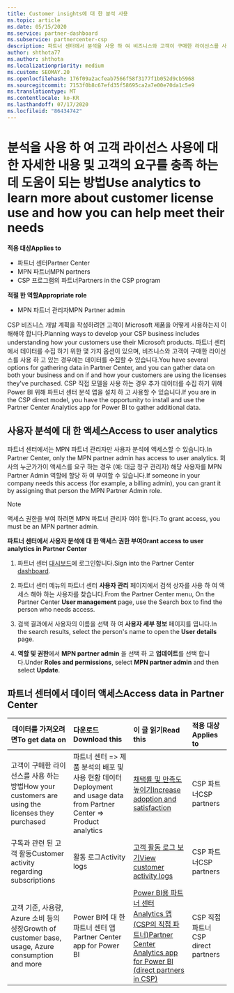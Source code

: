 ```yaml
---
title: Customer insights에 대 한 분석 사용
ms.topic: article
ms.date: 05/15/2020
ms.service: partner-dashboard
ms.subservice: partnercenter-csp
description: 파트너 센터에서 분석을 사용 하 여 비즈니스와 고객이 구매한 라이선스를 사용 하는 방법을 더 잘 이해 하는 방법을 알아보세요.
author: shthota77
ms.author: shthota
ms.localizationpriority: medium
ms.custom: SEOMAY.20
ms.openlocfilehash: 176f09a2acfeab7566f58f3177f1b052d9cb5968
ms.sourcegitcommit: 7153f0b8c67efd35f58695ca2a7e00e70da1c5e9
ms.translationtype: MT
ms.contentlocale: ko-KR
ms.lasthandoff: 07/17/2020
ms.locfileid: "86434742"
---
```

# <a name="use-analytics-to-learn-more-about-customer-license-use-and-how-you-can-help-meet-their-needs"></a><span data-ttu-id="b4003-103">분석을 사용 하 여 고객 라이선스 사용에 대 한 자세한 내용 및 고객의 요구를 충족 하는 데 도움이 되는 방법</span><span class="sxs-lookup"><span data-stu-id="b4003-103">Use analytics to learn more about customer license use and how you can help meet their needs</span></span>

<span data-ttu-id="b4003-104">**적용 대상**</span><span class="sxs-lookup"><span data-stu-id="b4003-104">**Applies to**</span></span>

- <span data-ttu-id="b4003-105">파트너 센터</span><span class="sxs-lookup"><span data-stu-id="b4003-105">Partner Center</span></span>
- <span data-ttu-id="b4003-106">MPN 파트너</span><span class="sxs-lookup"><span data-stu-id="b4003-106">MPN partners</span></span>
- <span data-ttu-id="b4003-107">CSP 프로그램의 파트너</span><span class="sxs-lookup"><span data-stu-id="b4003-107">Partners in the CSP program</span></span>

<span data-ttu-id="b4003-108">**적절 한 역할**</span><span class="sxs-lookup"><span data-stu-id="b4003-108">**Appropriate role**</span></span>

- <span data-ttu-id="b4003-109">MPN 파트너 관리자</span><span class="sxs-lookup"><span data-stu-id="b4003-109">MPN Partner admin</span></span>

<span data-ttu-id="b4003-110">CSP 비즈니스 개발 계획을 작성하려면 고객이 Microsoft 제품을 어떻게 사용하는지 이해해야 합니다.</span><span class="sxs-lookup"><span data-stu-id="b4003-110">Planning ways to develop your CSP business includes understanding how your customers use their Microsoft products.</span></span> <span data-ttu-id="b4003-111">파트너 센터에서 데이터를 수집 하기 위한 몇 가지 옵션이 있으며, 비즈니스와 고객이 구매한 라이선스를 사용 하 고 있는 경우에는 데이터를 수집할 수 있습니다.</span><span class="sxs-lookup"><span data-stu-id="b4003-111">You have several options for gathering data in Partner Center, and you can gather data on both your business and on if and how your customers are using the licenses they've purchased.</span></span> <span data-ttu-id="b4003-112">CSP 직접 모델을 사용 하는 경우 추가 데이터를 수집 하기 위해 Power BI 위해 파트너 센터 분석 앱을 설치 하 고 사용할 수 있습니다.</span><span class="sxs-lookup"><span data-stu-id="b4003-112">If you are in the CSP direct model, you have the opportunity to install and use the Partner Center Analytics app for Power BI to gather additional data.</span></span>

## <a name="access-to-user-analytics"></a><span data-ttu-id="b4003-113">사용자 분석에 대 한 액세스</span><span class="sxs-lookup"><span data-stu-id="b4003-113">Access to user analytics</span></span>

<span data-ttu-id="b4003-114">파트너 센터에서는 MPN 파트너 관리자만 사용자 분석에 액세스할 수 있습니다.</span><span class="sxs-lookup"><span data-stu-id="b4003-114">In Partner Center, only the MPN partner admin has access to user analytics.</span></span> <span data-ttu-id="b4003-115">회사의 누군가가이 액세스를 요구 하는 경우 (예: 대금 청구 관리자) 해당 사용자를 MPN Partner Admin 역할에 할당 하 여 부여할 수 있습니다.</span><span class="sxs-lookup"><span data-stu-id="b4003-115">If someone in your company needs this access (for example, a billing admin), you can grant it by assigning that person the MPN Partner Admin role.</span></span>

>[!NOTE] 
><span data-ttu-id="b4003-116">액세스 권한을 부여 하려면 MPN 파트너 관리자 여야 합니다.</span><span class="sxs-lookup"><span data-stu-id="b4003-116">To grant access, you must be an MPN partner admin.</span></span>

<span data-ttu-id="b4003-117">**파트너 센터에서 사용자 분석에 대 한 액세스 권한 부여**</span><span class="sxs-lookup"><span data-stu-id="b4003-117">**Grant access to user analytics in Partner Center**</span></span> 

1. <span data-ttu-id="b4003-118">파트너 센터 [대시보드](https://partner.microsoft.com/dashboard)에 로그인합니다.</span><span class="sxs-lookup"><span data-stu-id="b4003-118">Sign into the Partner Center [dashboard](https://partner.microsoft.com/dashboard).</span></span>

2. <span data-ttu-id="b4003-119">파트너 센터 메뉴의 파트너 센터 **사용자 관리** 페이지에서 검색 상자를 사용 하 여 액세스 해야 하는 사용자를 찾습니다.</span><span class="sxs-lookup"><span data-stu-id="b4003-119">From the Partner Center menu, On the Partner Center **User management** page, use the Search box to find the person who needs access.</span></span>
2.  <span data-ttu-id="b4003-120">검색 결과에서 사용자의 이름을 선택 하 여 **사용자 세부 정보** 페이지를 엽니다.</span><span class="sxs-lookup"><span data-stu-id="b4003-120">In the search results, select the person's name to open the **User details** page.</span></span>
3.  <span data-ttu-id="b4003-121">**역할 및 권한**에서 **MPN partner admin** 을 선택 하 고 **업데이트**를 선택 합니다.</span><span class="sxs-lookup"><span data-stu-id="b4003-121">Under **Roles and permissions**, select **MPN partner admin** and then select **Update**.</span></span>

 
## <a name="access-data-in-partner-center"></a><span data-ttu-id="b4003-122">파트너 센터에서 데이터 액세스</span><span class="sxs-lookup"><span data-stu-id="b4003-122">Access data in Partner Center</span></span>

|<span data-ttu-id="b4003-123">**데이터를 가져오려면**</span><span class="sxs-lookup"><span data-stu-id="b4003-123">**To get data on**</span></span>   |<span data-ttu-id="b4003-124">**다운로드**</span><span class="sxs-lookup"><span data-stu-id="b4003-124">**Download this**</span></span>   |<span data-ttu-id="b4003-125">**이 글 읽기**</span><span class="sxs-lookup"><span data-stu-id="b4003-125">**Read this**</span></span>   | <span data-ttu-id="b4003-126">**적용 대상**</span><span class="sxs-lookup"><span data-stu-id="b4003-126">**Applies to**</span></span>    |
|---------------------|:-----------------------|:---------------|:--------------|
|<span data-ttu-id="b4003-127">고객이 구매한 라이선스를 사용 하는 방법</span><span class="sxs-lookup"><span data-stu-id="b4003-127">How your customers are using the licenses they purchased</span></span>   |<span data-ttu-id="b4003-128">파트너 센터 => 제품 분석의 배포 및 사용 현황 데이터</span><span class="sxs-lookup"><span data-stu-id="b4003-128">Deployment and usage data from Partner Center => Product analytics</span></span>   |[<span data-ttu-id="b4003-129">채택률 및 만족도 높이기</span><span class="sxs-lookup"><span data-stu-id="b4003-129">Increase adoption and satisfaction</span></span>](increasing-adoption-and-satisfaction.md)|<span data-ttu-id="b4003-130">CSP 파트너</span><span class="sxs-lookup"><span data-stu-id="b4003-130">CSP partners</span></span>|
|<span data-ttu-id="b4003-131">구독과 관련 된 고객 활동</span><span class="sxs-lookup"><span data-stu-id="b4003-131">Customer activity regarding subscriptions</span></span>   |<span data-ttu-id="b4003-132">활동 로그</span><span class="sxs-lookup"><span data-stu-id="b4003-132">Activity logs</span></span>   |[<span data-ttu-id="b4003-133">고객 활동 로그 보기</span><span class="sxs-lookup"><span data-stu-id="b4003-133">View customer activity logs</span></span>](activity-logs.md)|<span data-ttu-id="b4003-134">CSP 파트너</span><span class="sxs-lookup"><span data-stu-id="b4003-134">CSP partners</span></span>   |
|<span data-ttu-id="b4003-135">고객 기준, 사용량, Azure 소비 등의 성장</span><span class="sxs-lookup"><span data-stu-id="b4003-135">Growth of customer base, usage, Azure consumption and more</span></span>   |<span data-ttu-id="b4003-136">Power BI에 대 한 파트너 센터 앱</span><span class="sxs-lookup"><span data-stu-id="b4003-136">Partner Center app for Power BI</span></span>   |[<span data-ttu-id="b4003-137">Power BI용 파트너 센터 Analytics 앱(CSP의 직접 파트너)</span><span class="sxs-lookup"><span data-stu-id="b4003-137">Partner Center Analytics app for Power BI (direct partners in CSP)</span></span>](power-bi-app-for-direct-partners.md)|<span data-ttu-id="b4003-138">CSP 직접 파트너</span><span class="sxs-lookup"><span data-stu-id="b4003-138">CSP direct partners</span></span>|






